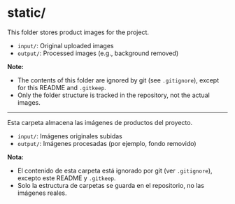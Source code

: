 # static/

This folder stores product images for the project.

- `input/`: Original uploaded images
- `output/`: Processed images (e.g., background removed)

**Note:**
- The contents of this folder are ignored by git (see `.gitignore`), except for this README and `.gitkeep`.
- Only the folder structure is tracked in the repository, not the actual images.

---

Esta carpeta almacena las imágenes de productos del proyecto.

- `input/`: Imágenes originales subidas
- `output/`: Imágenes procesadas (por ejemplo, fondo removido)

**Nota:**
- El contenido de esta carpeta está ignorado por git (ver `.gitignore`), excepto este README y `.gitkeep`.
- Solo la estructura de carpetas se guarda en el repositorio, no las imágenes reales. 